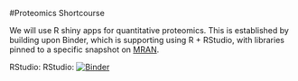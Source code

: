 #Proteomics Shortcourse

We will use R shiny apps for quantitative proteomics.
This is established by building upon Binder, which is supporting using R + RStudio, with libraries pinned to a specific
snapshot on [MRAN](https://mran.microsoft.com/documents/rro/reproducibility).

RStudio: RStudio: [![Binder](http://mybinder.org/badge.svg)](https://mybinder.org/v2/gh/statOmics/proteomicsShortCourse/master?urlpath=rstudio)
